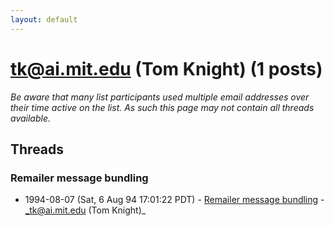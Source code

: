 ```yaml
---
layout: default
---
```


# tk@ai.mit.edu (Tom Knight) (1 posts)

_Be aware that many list participants used multiple email addresses over their time active on the list. As such this page may not contain all threads available._

## Threads

### Remailer message bundling
+ 1994-08-07 (Sat, 6 Aug 94 17:01:22 PDT) - [Remailer message bundling](/archive/1994/08/3fb152e18ac90f433597d16e9b7e07e416d0c3b2823f1c606d87560e1917898d) - _tk@ai.mit.edu (Tom Knight)_

